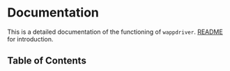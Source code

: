 # Documentation

This is a detailed documentation of the functioning of `wappdriver`. [README](https://aahnik.github.io/wappdriver) for introduction.

## Table of Contents



